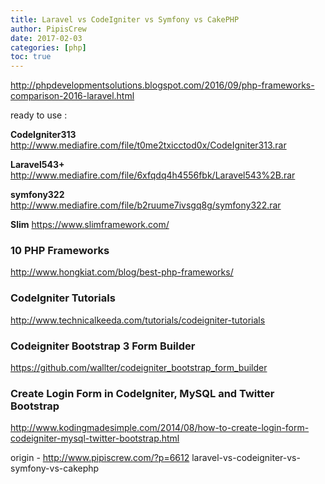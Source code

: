 ```yaml
---
title: Laravel vs CodeIgniter vs Symfony vs CakePHP
author: PipisCrew
date: 2017-02-03
categories: [php]
toc: true
---
```


http://phpdevelopmentsolutions.blogspot.com/2016/09/php-frameworks-comparison-2016-laravel.html

ready to use :

**CodeIgniter313**
http://www.mediafire.com/file/t0me2txicctod0x/CodeIgniter313.rar

**Laravel543+**
http://www.mediafire.com/file/6xfqdq4h4556fbk/Laravel543%2B.rar

**symfony322**
http://www.mediafire.com/file/b2ruume7ivsgq8g/symfony322.rar

**Slim**
https://www.slimframework.com/

### 10 PHP Frameworks

http://www.hongkiat.com/blog/best-php-frameworks/

### CodeIgniter Tutorials

http://www.technicalkeeda.com/tutorials/codeigniter-tutorials

### Codeigniter Bootstrap 3 Form Builder

https://github.com/wallter/codeigniter_bootstrap_form_builder

### Create Login Form in CodeIgniter, MySQL and Twitter Bootstrap

http://www.kodingmadesimple.com/2014/08/how-to-create-login-form-codeigniter-mysql-twitter-bootstrap.html

origin - http://www.pipiscrew.com/?p=6612 laravel-vs-codeigniter-vs-symfony-vs-cakephp
